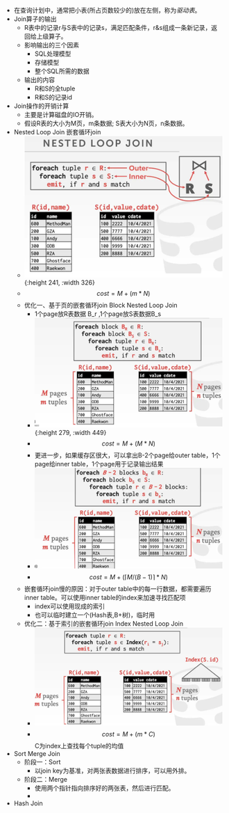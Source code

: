 - 在查询计划中，通常把小表(所占页数较少的)放在左侧，称为*驱动表*。
- Join算子的输出
	- R表中的记录r与S表中的记录s，满足匹配条件，r&s组成一条新记录，返回给上级算子。
	- 影响输出的三个因素
		- SQL处理模型
		- 存储模型
		- 整个SQL所需的数据
	- 输出的内容
		- R和S的全tuple
		- R和S的记录id
- Join操作的开销计算
	- 主要是计算磁盘的IO开销。
	- 假设R表的大小为M页，m条数据; S表大小为N页，n条数据。
- Nested Loop Join 嵌套循环join
	- ![image.png](../assets/image_1724739289356_0.png){:height 241, :width 326}
	- $$ cost =M+(m*N)$$
	- 优化一、基于页的嵌套循环join Block Nested Loop Join
		- 1个page放R表数据 B_r ,1个page放S表数据B_s
		- ![image.png](../assets/image_1724739435884_0.png){:height 279, :width 449}
		- $$cost=M+(M*N)$$
		- 更进一步，如果缓存区很大，可以拿出B-2个page给outer table，1个page给inner table，1个page用于记录输出结果
		- ![image.png](../assets/image_1724739546429_0.png)
		- $$cost=M+(\left \lceil M/(B-1) \right \rceil * N)$$
	- 嵌套循环join慢的原因：对于outer table中的每一行数据，都需要遍历inner table。可以使用inner table的index来加速寻找匹配项
		- index可以使用现成的索引
		- 也可以临时建立一个(Hash表,B+树)，临时用
	- 优化二：基于索引的嵌套循环join Index Nested Loop Join
		- ![image.png](../assets/image_1724739862669_0.png)
		- $$cost=M+(m*C)$$ C为index上查找每个tuple的均值
- Sort Merge Join
	- 阶段一：Sort
		- 以join key为基准，对两张表数据进行排序，可以用外排。
	- 阶段二：Merge
		- 使用两个指针指向排序好的两张表，然后进行匹配。
		-
- Hash Join